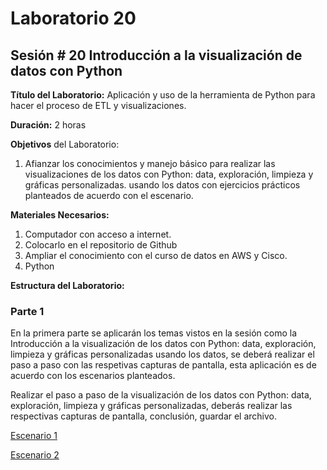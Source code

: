 # Laboratorio 20

## Sesión # 20 Introducción a la visualización de datos con Python

**Título del Laboratorio:** Aplicación y uso de la herramienta de Python para hacer el proceso de ETL y visualizaciones.

**Duración:** 2 horas

**Objetivos** del Laboratorio:

1. Afianzar los conocimientos y manejo básico para realizar las visualizaciones de los datos con Python: data, exploración, limpieza y gráficas personalizadas. usando los datos con ejercicios prácticos planteados de acuerdo con el escenario.

**Materiales Necesarios:**

1. Computador con acceso a internet.
2. Colocarlo en el repositorio de Github
3. Ampliar el conocimiento con el curso de datos en AWS y Cisco.
4. Python

**Estructura del Laboratorio:**

### Parte 1

En la primera parte se aplicarán los temas vistos en la sesión como la Introducción a la visualización de los datos con Python: data, exploración, limpieza y gráficas personalizadas usando los datos, se deberá realizar el paso a paso con las respetivas capturas de pantalla, esta aplicación es de acuerdo con los escenarios planteados.

Realizar el paso a paso de la visualización de los datos con Python: data, exploración, limpieza y gráficas personalizadas, deberás realizar las respectivas capturas de pantalla, conclusión, guardar el archivo.

[Escenario 1](lab20_1)

[Escenario 2](lab20_2)
